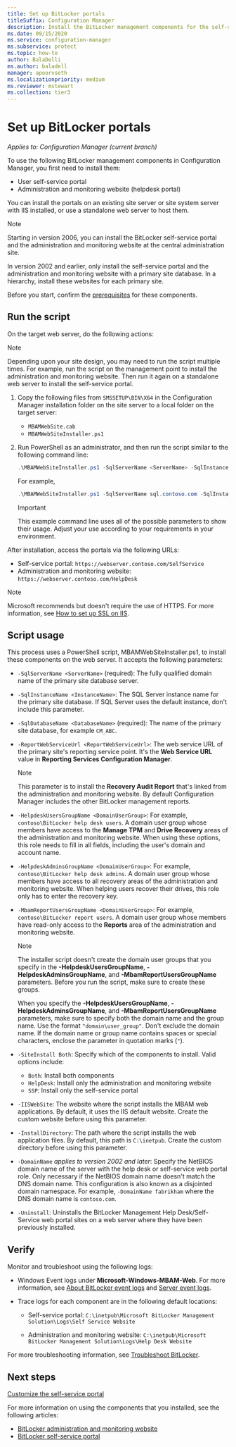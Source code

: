 ```yaml
---
title: Set up BitLocker portals
titleSuffix: Configuration Manager
description: Install the BitLocker management components for the self-service portal, and the administration and monitoring website
ms.date: 09/15/2020
ms.service: configuration-manager
ms.subservice: protect
ms.topic: how-to
author: BalaDelli
ms.author: baladell
manager: apoorvseth
ms.localizationpriority: medium
ms.reviewer: mstewart
ms.collection: tier3
---
```


# Set up BitLocker portals

*Applies to: Configuration Manager (current branch)*

<!--3601034-->

To use the following BitLocker management components in Configuration Manager, you first need to install them:

- User self-service portal
- Administration and monitoring website (helpdesk portal)

You can install the portals on an existing site server or site system server with IIS installed, or use a standalone web server to host them.

> [!NOTE]
> Starting in version 2006, you can install the BitLocker self-service portal and the administration and monitoring website at the central administration site.<!-- 5925693 -->
>
> In version 2002 and earlier, only install the self-service portal and the administration and monitoring website with a primary site database. In a hierarchy, install these websites for each primary site.

Before you start, confirm the [prerequisites](../../plan-design/bitlocker-management.md#prerequisites) for these components.

## Run the script

On the target web server, do the following actions:

> [!NOTE]
> Depending upon your site design, you may need to run the script multiple times. For example, run the script on the management point to install the administration and monitoring website. Then run it again on a standalone web server to install the self-service portal.

1. Copy the following files from `SMSSETUP\BIN\X64` in the Configuration Manager installation folder on the site server to a local folder on the target server:

    - `MBAMWebSite.cab`
    - `MBAMWebSiteInstaller.ps1`

1. Run PowerShell as an administrator, and then run the script similar to the following command line:

    ``` PowerShell
    .\MBAMWebSiteInstaller.ps1 -SqlServerName <ServerName> -SqlInstanceName <InstanceName> -SqlDatabaseName <DatabaseName> -ReportWebServiceUrl <ReportWebServiceUrl> -HelpdeskUsersGroupName <DomainUserGroup> -HelpdeskAdminsGroupName <DomainUserGroup> -MbamReportUsersGroupName <DomainUserGroup> -SiteInstall Both
    ```

    For example,

    ``` PowerShell
    .\MBAMWebSiteInstaller.ps1 -SqlServerName sql.contoso.com -SqlInstanceName instance1 -SqlDatabaseName CM_ABC -ReportWebServiceUrl https://rsp.contoso.com/ReportServer -HelpdeskUsersGroupName "contoso\BitLocker help desk users" -HelpdeskAdminsGroupName "contoso\BitLocker help desk admins" -MbamReportUsersGroupName "contoso\BitLocker report users" -SiteInstall Both
    ```

    > [!IMPORTANT]
    > This example command line uses all of the possible parameters to show their usage. Adjust your use according to your requirements in your environment.

After installation, access the portals via the following URLs:

- Self-service portal: `https://webserver.contoso.com/SelfService`
- Administration and monitoring website: `https://webserver.contoso.com/HelpDesk`

> [!NOTE]
> Microsoft recommends but doesn't require the use of HTTPS. For more information, see [How to set up SSL on IIS](/iis/manage/configuring-security/how-to-set-up-ssl-on-iis).

## Script usage

This process uses a PowerShell script, MBAMWebSiteInstaller.ps1, to install these components on the web server. It accepts the following parameters:

- `-SqlServerName <ServerName>` (required): The fully qualified domain name of the primary site database server.

- `-SqlInstanceName <InstanceName>`: The SQL Server instance name for the primary site database. If SQL Server uses the default instance, don't include this parameter.

- `-SqlDatabaseName <DatabaseName>` (required): The name of the primary site database, for example `CM_ABC`.

- `-ReportWebServiceUrl <ReportWebServiceUrl>`: The web service URL of the primary site's reporting service point. It's the **Web Service URL** value in **Reporting Services Configuration Manager**.

    > [!NOTE]
    > This parameter is to install the **Recovery Audit Report** that's linked from the administration and monitoring website. By default Configuration Manager includes the other BitLocker management reports.

- `-HelpdeskUsersGroupName <DomainUserGroup>`: For example, `contoso\BitLocker help desk users`. A domain user group whose members have access to the **Manage TPM** and **Drive Recovery** areas of the administration and monitoring website. When using these options, this role needs to fill in all fields, including the user's domain and account name.

- `-HelpdeskAdminsGroupName <DomainUserGroup>`: For example, `contoso\BitLocker help desk admins`. A domain user group whose members have access to all recovery areas of the administration and monitoring website. When helping users recover their drives, this role only has to enter the recovery key.

- `-MbamReportUsersGroupName <DomainUserGroup>`: For example, `contoso\BitLocker report users`. A domain user group whose members have read-only access to the **Reports** area of the administration and monitoring website.

    > [!NOTE]
    > The installer script doesn't create the domain user groups that you specify in the **-HelpdeskUsersGroupName**, **-HelpdeskAdminsGroupName**, and **-MbamReportUsersGroupName** parameters. Before you run the script, make sure to create these groups.
    >
    > When you specify the **-HelpdeskUsersGroupName**, **-HelpdeskAdminsGroupName**, and **-MbamReportUsersGroupName** parameters, make sure to specify both the domain name and the group name. Use the format `"domain\user_group"`. Don't exclude the domain name. If the domain name or group name contains spaces or special characters, enclose the parameter in quotation marks (`"`).

- `-SiteInstall Both`: Specify which of the components to install. Valid options include:
  - `Both`: Install both components
  - `HelpDesk`: Install only the administration and monitoring website
  - `SSP`: Install only the self-service portal

- `-IISWebSite`: The website where the script installs the MBAM web applications. By default, it uses the IIS default website. Create the custom website before using this parameter.

- `-InstallDirectory`: The path where the script installs the web application files. By default, this path is `C:\inetpub`. Create the custom directory before using this parameter.

- `-DomainName` *applies to version 2002 and later*: Specify the NetBIOS domain name of the server with the help desk or self-service web portal role. Only necessary if the NetBIOS domain name doesn't match the DNS domain name. This configuration is also known as a disjointed domain namespace. For example, `-DomainName fabrikham` where the DNS domain name is `contoso.com`.<!-- MEMDocs #759 -->

- `-Uninstall`: Uninstalls the BitLocker Management Help Desk/Self-Service web portal sites on a web server where they have been previously installed.

## Verify

Monitor and troubleshoot using the following logs:

- Windows Event logs under **Microsoft-Windows-MBAM-Web**. For more information, see [About BitLocker event logs](../../tech-ref/bitlocker/about-event-logs.md) and [Server event logs](../../tech-ref/bitlocker/server-event-logs.md).

- Trace logs for each component are in the following default locations:

  - Self-service portal: `C:\inetpub\Microsoft BitLocker Management Solution\Logs\Self Service Website`

  - Administration and monitoring website: `C:\inetpub\Microsoft BitLocker Management Solution\Logs\Help Desk Website`

For more troubleshooting information, see [Troubleshoot BitLocker](../../tech-ref/bitlocker/troubleshoot.md).

## Next steps

[Customize the self-service portal](customize-self-service-portal.md)

For more information on using the components that you installed, see the following articles:

- [BitLocker administration and monitoring website](helpdesk-portal.md)
- [BitLocker self-service portal](self-service-portal.md)
